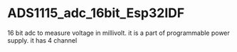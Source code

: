 # ADS1115_adc_16bit_Esp32IDF
16 bit adc to measure voltage in millivolt. it is a part of programmable power supply. it has 4 channel
